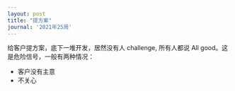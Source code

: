 ```yaml
---
layout: post
title: "提方案"
journal: '2021年25周'
---
```


给客户提方案，底下一堆开发，居然没有人 challenge, 所有人都说 All good。这是危险信号，一般有两种情况：

- 客户没有主意
- 不关心
